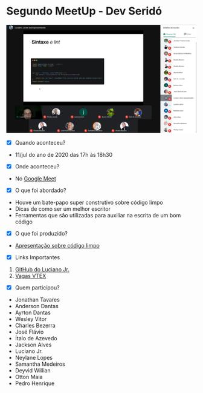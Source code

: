 # Segundo MeetUp - Dev Seridó

![Imagem 1º MeetUp](img/meetup2.png)

- [x] Quando aconteceu?

- 11/jul do ano de 2020 das 17h às 18h30

- [x] Onde aconteceu?

- No [Google Meet](https://meet.google.com/czn-stix-imm)

- [x] O que foi abordado?

- Houve um bate-papo super construtivo sobre código limpo
- Dicas de como ser um melhor escritor
- Ferramentas que são utilizadas para auxiliar na escrita de um bom código

- [x] O que foi produzido?

 - [Apresentação sobre código limpo](https://drive.google.com/file/d/19J8JdQxrjUIemDm_p_KusMq40s7EIgR8/view)

- [x] Links Importantes 

 1. [GitHub do Luciano Jr.](https://github.com/lucis)
 2. [Vagas VTEX](https://careers.vtex.com/)

- [x] Quem participou?

- Jonathan Tavares 
- Anderson Dantas
- Ayrton Dantas
- Wesley Vitor
- Charles Bezerra
- José Flávio
- Ítalo de Azevedo
- Jackson Alves
- Luciano Jr.
- Neylane Lopes
- Samantha Medeiros
- Deyvid Willian
- Otton Maia
- Pedro Henrique

